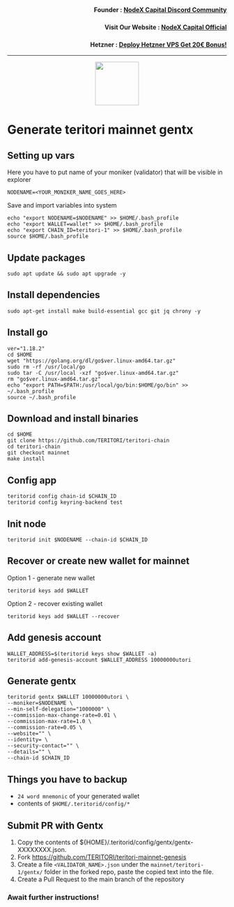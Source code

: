 <h3><p style="font-size:14px" align="right">Founder :
<a href="https://discord.gg/nodexcapital" target="_blank">NodeX Capital Discord Community</a></p></h3>
<h3><p style="font-size:14px" align="right">Visit Our Website :
<a href="https://discord.gg/nodexcapital" target="_blank">NodeX Capital Official</a></p></h3>
<h3><p style="font-size:14px" align="right">Hetzner :
<a href="https://hetzner.cloud/?ref=bMTVi7dcwSgA" target="_blank">Deploy Hetzner VPS Get 20€ Bonus!</a></h3>
<hr>

<p align="center">
  <img height="100" height="auto" src="https://user-images.githubusercontent.com/50621007/179568169-a81fb8a8-12d2-4865-aa91-3dba7649d54e.png">
</p>

# Generate teritori mainnet gentx

## Setting up vars
Here you have to put name of your moniker (validator) that will be visible in explorer
```
NODENAME=<YOUR_MONIKER_NAME_GOES_HERE>
```

Save and import variables into system
```
echo "export NODENAME=$NODENAME" >> $HOME/.bash_profile
echo "export WALLET=wallet" >> $HOME/.bash_profile
echo "export CHAIN_ID=teritori-1" >> $HOME/.bash_profile
source $HOME/.bash_profile
```

## Update packages
```
sudo apt update && sudo apt upgrade -y
```

## Install dependencies
```
sudo apt-get install make build-essential gcc git jq chrony -y
```

## Install go
```
ver="1.18.2"
cd $HOME
wget "https://golang.org/dl/go$ver.linux-amd64.tar.gz"
sudo rm -rf /usr/local/go
sudo tar -C /usr/local -xzf "go$ver.linux-amd64.tar.gz"
rm "go$ver.linux-amd64.tar.gz"
echo "export PATH=$PATH:/usr/local/go/bin:$HOME/go/bin" >> ~/.bash_profile
source ~/.bash_profile
```

## Download and install binaries
```
cd $HOME
git clone https://github.com/TERITORI/teritori-chain
cd teritori-chain
git checkout mainnet
make install
```

## Config app
```
teritorid config chain-id $CHAIN_ID
teritorid config keyring-backend test
```

## Init node
```
teritorid init $NODENAME --chain-id $CHAIN_ID
```

## Recover or create new wallet for mainnet
Option 1 - generate new wallet
```
teritorid keys add $WALLET
```

Option 2 - recover existing wallet
```
teritorid keys add $WALLET --recover
```

## Add genesis account
```
WALLET_ADDRESS=$(teritorid keys show $WALLET -a)
teritorid add-genesis-account $WALLET_ADDRESS 10000000utori
```

## Generate gentx
```
teritorid gentx $WALLET 10000000utori \
--moniker=$NODENAME \
--min-self-delegation="1000000" \
--commission-max-change-rate=0.01 \
--commission-max-rate=1.0 \
--commission-rate=0.05 \
--website="" \
--identity= \
--security-contact="" \
--details="" \
--chain-id $CHAIN_ID
```

## Things you have to backup
- `24 word mnemonic` of your generated wallet
- contents of `$HOME/.teritorid/config/*`

## Submit PR with Gentx
1. Copy the contents of ${HOME}/.teritorid/config/gentx/gentx-XXXXXXXX.json.
2. Fork https://github.com/TERITORI/teritori-mainnet-genesis
3. Create a file `<VALIDATOR_NAME>.json` under the `mainnet/teritori-1/gentx/` folder in the forked repo, paste the copied text into the file.
4. Create a Pull Request to the main branch of the repository

### Await further instructions!

